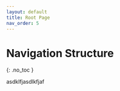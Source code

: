 ```yaml
---
layout: default
title: Root Page
nav_order: 5
---
```


# Navigation Structure
{: .no_toc }


asdklfjasdlkfjaf
